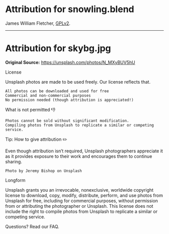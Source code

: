# Attribution for snowling.blend
James William Fletcher, [GPLv2](https://github.com/mrbid/Snowling/blob/main/LICENSE).

---

# Attribution for skybg.jpg

**Original Source:** https://unsplash.com/photos/N_MXyBUV5hU

License

Unsplash photos are made to be used freely. Our license reflects that.

    All photos can be downloaded and used for free
    Commercial and non-commercial purposes
    No permission needed (though attribution is appreciated!)

What is not permitted 👎

    Photos cannot be sold without significant modification.
    Compiling photos from Unsplash to replicate a similar or competing service.

Tip: How to give attribution ✏️

Even though attribution isn’t required, Unsplash photographers appreciate it as it provides exposure to their work and encourages them to continue sharing.

    Photo by Jeremy Bishop on Unsplash

Longform

Unsplash grants you an irrevocable, nonexclusive, worldwide copyright license to download, copy, modify, distribute, perform, and use photos from Unsplash for free, including for commercial purposes, without permission from or attributing the photographer or Unsplash. This license does not include the right to compile photos from Unsplash to replicate a similar or competing service.

Questions? Read our FAQ.

